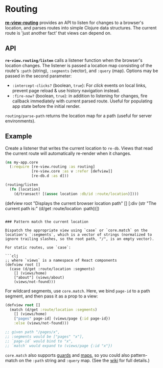 # Routing

**[re-view-routing](https://github.com/re-view/re-view-routing)** provides an API to listen for changes to a browser's location, and parses routes into simple Clojure data structures. The current route is 'just another fact' that views can depend on.


## API

**`re-view.routing/listen`** calls a listener function when the browser's location changes. The listener is passed a location map consisting of the route's `:path` (string), `:segments` (vector), and `:query` (map). Options may be passed in the second parameter:

- `:intercept-clicks?` (boolean, `true`): For _click_ events on local links, prevent page reload & use history navigation instead.
- `:fire-now?` (boolean, `true`): in addition to listening for changes, fire callback immediately with current parsed route. Useful for populating app state before the initial render.

`routing/parse-path` returns the location map for a path (useful for server environments).


## Example

Create a listener that writes the current location to `re-db`. Views that read the current route will automatically re-render when it changes.
    
```clj 
(ns my-app.core 
  (:require [re-view.routing :as routing]
            [re-view.core :as v :refer [defview]]
            [re-db.d :as d]))

(routing/listen
  (fn [location] 
    (d/transact! [(assoc location :db/id :route/location)])))

```

      
(defview root 
  "Displays the current browser location path"
  [] 
  [:div (str "The current path is:" (d/get :route/location :path))])


```    

### Pattern match the current location

Dispatch the appropriate view using `case` or `core.match` on the location's `:segments`, which is a vector of strings (normalized to ignore trailing slashes, so the root path, "/", is an empty vector).

For static routes, use `case`:

```clj
;; where `views` is a namespace of React components
(defview root []
  (case (d/get :route/location :segments)
    [] (views/home)
    ["about"] (views/about)
    (views/not-found)))
```

For wildcard segments, use `core.match`. Here, we bind `page-id` to a path segment, and then pass it as a prop to a view:

```clj
(defview root []
  (match (d/get :route/location :segments)
    [] (views/home)
    ["pages" page-id] (views/page {:id page-id})
    :else (views/not-found)))

;; given path "/pages/x",
;; :segments would be ["pages" "x"],
;; `page-id` would bind to "x",
;; `match` would expand to (views/page {:id "x"})
```
`core.match` also supports [guards](https://github.com/clojure/core.match/wiki/Basic-usage#guards) and [maps](https://github.com/clojure/core.match/wiki/Basic-usage#map-patterns), so you could also pattern-match on the `:path` string and `:query` map. (See the [wiki](https://github.com/clojure/core.match/wiki) for full details.)
